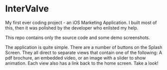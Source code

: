 # InterValve
My first ever coding project - an iOS Marketing Application. I built most of this, then it was polished by the developer who enlisted my help. 

This repo contains only the source code and some demo screenshots.

The application is quite simple. There are a number of buttons on the Splash Screen. They all direct to separate views that contain one of the following: A pdf brochure, an embedded video, or an image with a slider to show animation. Each view also has a link back to the home screen. Take a look!
